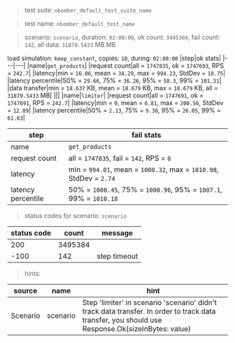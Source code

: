 > test suite: `nbomber_default_test_suite_name`

> test name: `nbomber_default_test_name`

> scenario: `scenario`, duration: `02:00:00`, ok count: `3495384`, fail count: `142`, all data: `31879.5433` MB MB

load simulation: `keep_constant`, copies: `10`, during: `02:00:00`
|step|ok stats|
|---|---|
|name|`get_products`|
|request count|all = `1747835`, ok = `1747693`, RPS = `242.7`|
|latency|min = `16.06`, mean = `34.29`, max = `994.23`, StdDev = `18.75`|
|latency percentile|50% = `29.66`, 75% = `36.26`, 95% = `58.3`, 99% = `101.31`|
|data transfer|min = `18.637` KB, mean = `18.679` KB, max = `18.679` KB, all = `31879.5433` MB|
|||
|name|`limiter`|
|request count|all = `1747691`, ok = `1747691`, RPS = `242.7`|
|latency|min = `0`, mean = `6.81`, max = `200.56`, StdDev = `12.09`|
|latency percentile|50% = `2.13`, 75% = `9.38`, 95% = `26.05`, 99% = `61.63`|

|step|fail stats|
|---|---|
|name|`get_products`|
|request count|all = `1747835`, fail = `142`, RPS = `0`|
|latency|min = `994.01`, mean = `1000.32`, max = `1010.98`, StdDev = `2.74`|
|latency percentile|50% = `1000.45`, 75% = `1000.96`, 95% = `1007.1`, 99% = `1010.18`|
> status codes for scenario: `scenario`

|status code|count|message|
|---|---|---|
|200|3495384||
|-100|142|step timeout|

> hints:

|source|name|hint|
|---|---|---|
|Scenario|scenario|Step 'limiter' in scenario 'scenario' didn't track data transfer. In order to track data transfer, you should use Response.Ok(sizeInBytes: value)|
